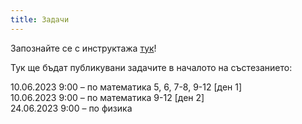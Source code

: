 ```yaml
---
title: Задачи
---
```

Запознайте се с инструктажа [тук](https://burgaschallenge.github.io/%D0%BE%D0%B1%D1%89%D0%B8/2023/06/10/instructions/)!

Тук ще бъдат публикувани задачите в началото на състезанието:

10.06.2023 9:00 – по математика 5, 6, 7-8, 9-12 [ден 1]  
10.06.2023 9:00 – по математика 9-12 [ден 2]  
24.06.2023 9:00 – по физика